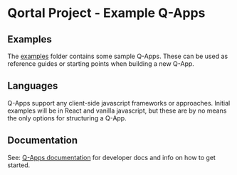 # Qortal Project - Example Q-Apps

## Examples
The [examples](examples/) folder contains some sample Q-Apps. These can be used as reference guides or starting points when building a new Q-App.

## Languages
Q-Apps support any client-side javascript frameworks or approaches. Initial examples will be in React and vanilla javascript, but these are by no means the only options for structuring a Q-App.

## Documentation
See: [Q-Apps documentation](https://github.com/Qortal/qortal/blob/master/Q-Apps.md) for developer docs and info on how to get started.
